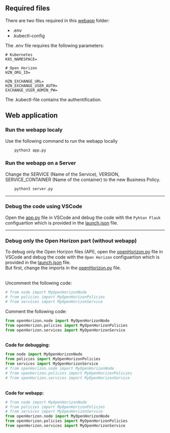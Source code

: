 
## Required files
There are two files required in this [webapp](#) folder:
* .env
* .kubectl-config
 
The .env file requires the following parameters:
```
# Kubernetes
K8S_NAMESPACE=

# Open Horizon
HZN_ORG_ID=

HZN_EXCHANGE_URL=
HZN_EXCHANGE_USER_AUTH=
EXCHANGE_USER_ADMIN_PW=
```

The .kubectl-file contains the authentification.

## Web application

### Run the webapp localy
Use the following command to run the webapp locally

```bash
    python3 app.py
```

### Run the webapp on a Server

Change the SERVICE (Name of the Service), VERSION, SERVICE_CONTAINER (Name of the container) to the new Business Policy.
```bash
    python3 server.py
```

---

### Debug the code using VSCode
Open the [app.py](app.py) file in VSCode and debug the code with the `Pyhton Flask` configuartion which is provided in the [launch.json](../.vscode/launch.json) file.

---

### Debug only the Open Horizon part (without webapp)
To debug only the Open Horizon files (API), open the [openHorizon.py](openHorizon/openHorizon.py) file in VSCode and debug the code with the `Open Horizon` configuartion which is provided in the [launch.json](../.vscode/launch.json) file.<br />
But first, change the imports in the [openHorizon.py](openHorizon/openHorizon.py) file.<br />
<br />

Uncomment the following code:
```python
# from node import MyOpenHorizonNode
# from policies import MyOpenHorizonPolicies
# from services import MyOpenHorizonService
```

Comment the following code:
```python
from openHorizon.node import MyOpenHorizonNode
from openHorizon.policies import MyOpenHorizonPolicies
from openHorizon.services import MyOpenHorizonService
```

<br />
<b>Code for debugging:</b>

```python
from node import MyOpenHorizonNode
from policies import MyOpenHorizonPolicies
from services import MyOpenHorizonService
# from openHorizon.node import MyOpenHorizonNode
# from openHorizon.policies import MyOpenHorizonPolicies
# from openHorizon.services import MyOpenHorizonService
```

<br />
<b>Code for webapp:</b>

```python
# from node import MyOpenHorizonNode
# from policies import MyOpenHorizonPolicies
# from services import MyOpenHorizonService
from openHorizon.node import MyOpenHorizonNode
from openHorizon.policies import MyOpenHorizonPolicies
from openHorizon.services import MyOpenHorizonService
```